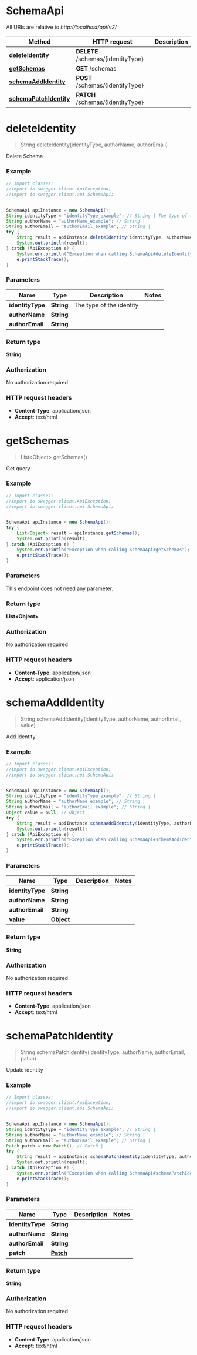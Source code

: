 # SchemaApi

All URIs are relative to *http://localhost/api/v2/*

Method | HTTP request | Description
------------- | ------------- | -------------
[**deleteIdentity**](SchemaApi.md#deleteIdentity) | **DELETE** /schemas/{identityType} | 
[**getSchemas**](SchemaApi.md#getSchemas) | **GET** /schemas | 
[**schemaAddIdentity**](SchemaApi.md#schemaAddIdentity) | **POST** /schemas/{identityType} | 
[**schemaPatchIdentity**](SchemaApi.md#schemaPatchIdentity) | **PATCH** /schemas/{identityType} | 


<a name="deleteIdentity"></a>
# **deleteIdentity**
> String deleteIdentity(identityType, authorName, authorEmail)



Delete Schema

### Example
```java
// Import classes:
//import io.swagger.client.ApiException;
//import io.swagger.client.api.SchemaApi;


SchemaApi apiInstance = new SchemaApi();
String identityType = "identityType_example"; // String | The type of the identity
String authorName = "authorName_example"; // String | 
String authorEmail = "authorEmail_example"; // String | 
try {
    String result = apiInstance.deleteIdentity(identityType, authorName, authorEmail);
    System.out.println(result);
} catch (ApiException e) {
    System.err.println("Exception when calling SchemaApi#deleteIdentity");
    e.printStackTrace();
}
```

### Parameters

Name | Type | Description  | Notes
------------- | ------------- | ------------- | -------------
 **identityType** | **String**| The type of the identity |
 **authorName** | **String**|  |
 **authorEmail** | **String**|  |

### Return type

**String**

### Authorization

No authorization required

### HTTP request headers

 - **Content-Type**: application/json
 - **Accept**: text/html

<a name="getSchemas"></a>
# **getSchemas**
> List&lt;Object&gt; getSchemas()



Get query

### Example
```java
// Import classes:
//import io.swagger.client.ApiException;
//import io.swagger.client.api.SchemaApi;


SchemaApi apiInstance = new SchemaApi();
try {
    List<Object> result = apiInstance.getSchemas();
    System.out.println(result);
} catch (ApiException e) {
    System.err.println("Exception when calling SchemaApi#getSchemas");
    e.printStackTrace();
}
```

### Parameters
This endpoint does not need any parameter.

### Return type

**List&lt;Object&gt;**

### Authorization

No authorization required

### HTTP request headers

 - **Content-Type**: application/json
 - **Accept**: application/json

<a name="schemaAddIdentity"></a>
# **schemaAddIdentity**
> String schemaAddIdentity(identityType, authorName, authorEmail, value)



Add identity

### Example
```java
// Import classes:
//import io.swagger.client.ApiException;
//import io.swagger.client.api.SchemaApi;


SchemaApi apiInstance = new SchemaApi();
String identityType = "identityType_example"; // String | 
String authorName = "authorName_example"; // String | 
String authorEmail = "authorEmail_example"; // String | 
Object value = null; // Object | 
try {
    String result = apiInstance.schemaAddIdentity(identityType, authorName, authorEmail, value);
    System.out.println(result);
} catch (ApiException e) {
    System.err.println("Exception when calling SchemaApi#schemaAddIdentity");
    e.printStackTrace();
}
```

### Parameters

Name | Type | Description  | Notes
------------- | ------------- | ------------- | -------------
 **identityType** | **String**|  |
 **authorName** | **String**|  |
 **authorEmail** | **String**|  |
 **value** | **Object**|  |

### Return type

**String**

### Authorization

No authorization required

### HTTP request headers

 - **Content-Type**: application/json
 - **Accept**: text/html

<a name="schemaPatchIdentity"></a>
# **schemaPatchIdentity**
> String schemaPatchIdentity(identityType, authorName, authorEmail, patch)



Update identity

### Example
```java
// Import classes:
//import io.swagger.client.ApiException;
//import io.swagger.client.api.SchemaApi;


SchemaApi apiInstance = new SchemaApi();
String identityType = "identityType_example"; // String | 
String authorName = "authorName_example"; // String | 
String authorEmail = "authorEmail_example"; // String | 
Patch patch = new Patch(); // Patch | 
try {
    String result = apiInstance.schemaPatchIdentity(identityType, authorName, authorEmail, patch);
    System.out.println(result);
} catch (ApiException e) {
    System.err.println("Exception when calling SchemaApi#schemaPatchIdentity");
    e.printStackTrace();
}
```

### Parameters

Name | Type | Description  | Notes
------------- | ------------- | ------------- | -------------
 **identityType** | **String**|  |
 **authorName** | **String**|  |
 **authorEmail** | **String**|  |
 **patch** | [**Patch**](Patch.md)|  |

### Return type

**String**

### Authorization

No authorization required

### HTTP request headers

 - **Content-Type**: application/json
 - **Accept**: text/html

